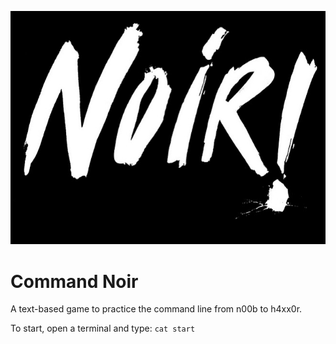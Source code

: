 ![noir](https://raw.githubusercontent.com/IDArnhem/CLI-CommandNoir/master/noir.jpg)

# Command Noir
A text-based game to practice the command line from n00b to h4xx0r.

To start, open a terminal and type: `cat start`
